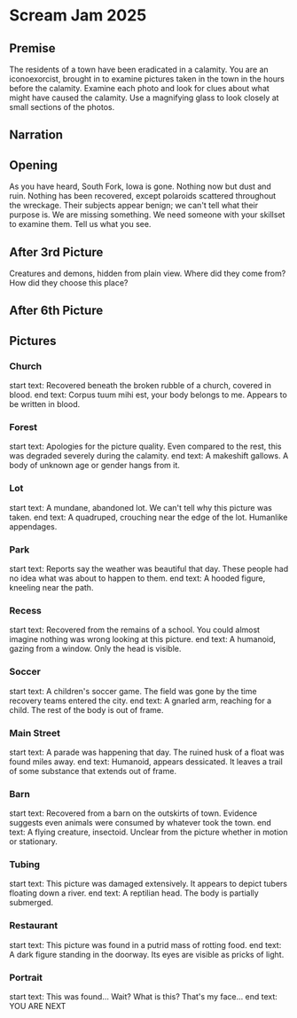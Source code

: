 # Scream Jam 2025

## Premise
The residents of a town have been eradicated in a calamity. You are an iconoexorcist, brought in to examine pictures taken in the town in the hours before the calamity.
Examine each photo and look for clues about what might have caused the calamity. Use a magnifying glass to look closely at small sections of the photos. 

## Narration

## Opening
As you have heard, South Fork, Iowa is gone. Nothing now but dust and ruin.
Nothing has been recovered, except polaroids scattered throughout the wreckage.
Their subjects appear benign; we can't tell what their purpose is. We are missing something.
We need someone with your skillset to examine them. Tell us what you see.

## After 3rd Picture
Creatures and demons, hidden from plain view.
Where did they come from? How did they choose this place?


## After 6th Picture


## Pictures

### Church
start text: Recovered beneath the broken rubble of a church, covered in blood.
end text: Corpus tuum mihi est, your body belongs to me. Appears to be written in blood.

### Forest
start text: Apologies for the picture quality. Even compared to the rest, this was degraded severely during the calamity.
end text: A makeshift gallows. A body of unknown age or gender hangs from it.

### Lot
start text: A mundane, abandoned lot. We can't tell why this picture was taken.
end text: A quadruped, crouching near the edge of the lot. Humanlike appendages.

### Park
start text: Reports say the weather was beautiful that day. These people had no idea what was about to happen to them.
end text: A hooded figure, kneeling near the path.

### Recess
start text: Recovered from the remains of a school. You could almost imagine nothing was wrong looking at this picture.
end text: A humanoid, gazing from a window. Only the head is visible.

### Soccer
start text: A children's soccer game. The field was gone by the time recovery teams entered the city.
end text: A gnarled arm, reaching for a child. The rest of the body is out of frame.

### Main Street
start text: A parade was happening that day. The ruined husk of a float was found miles away.
end text: Humanoid, appears dessicated. It leaves a trail of some substance that extends out of frame.

### Barn
start text: Recovered from a barn on the outskirts of town. Evidence suggests even animals were consumed by whatever took the town.
end text: A flying creature, insectoid. Unclear from the picture whether in motion or stationary.

### Tubing
start text: This picture was damaged extensively. It appears to depict tubers floating down a river.
end text: A reptilian head. The body is partially submerged.

### Restaurant
start text: This picture was found in a putrid mass of rotting food.
end text: A dark figure standing in the doorway. Its eyes are visible as pricks of light.

### Portrait
start text: This was found... Wait? What is this? That's my face...
end text: YOU ARE NEXT

